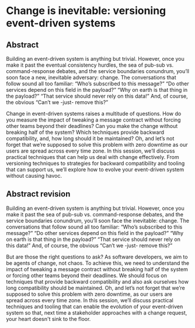 # Change is inevitable: versioning event-driven systems

## Abstract

Building an event-driven system is anything but trivial. However, once you make it past the eventual consistency hurdles, the sea of pub-sub vs. command-response debates, and the service boundaries conundrum, you’ll soon face a new, inevitable adversary: change. The conversations that follow sound all too familiar: “Who’s subscribed to this message?” “Do other services depend on this field in the payload?” “Why on earth is that thing in the payload?” “That service should never rely on this data!” And, of course, the obvious “Can’t we -just- remove this?”

Change in event-driven systems raises a multitude of questions. How do you measure the impact of tweaking a message contract without forcing other teams beyond their deadlines? Can you make the change without breaking half of the system? Which techniques provide backward compatibility, and, how long should it be maintained? Oh, and let’s not forget that we’re supposed to solve this problem with zero downtime as our users are spread across every time zone. In this session, we’ll discuss practical techniques that can help us deal with change effectively. From versioning techniques to strategies for backward compatibility and tooling that can support us, we’ll explore how to evolve your event-driven system without causing havoc.


## Abstract revision

Building an event-driven system is anything but trivial. However, once you make it past the sea of pub-sub vs. command-response debates, and the service boundaries conundrum, you’ll soon face the inevitable: change. The conversations that follow sound all too familiar: “Who’s subscribed to this message?” “Do other services depend on this field in the payload?” “Why on earth is that thing in the payload?” “That service should never rely on this data!” And, of course, the obvious “Can’t we -just- remove this?”

But are those the right questions to ask? As software developers, we aim to be agents of change, not chaos. To achieve this, we need to understand the impact of tweaking a message contract without breaking half of the system or forcing other teams beyond their deadlines. We should focus on techniques that provide backward compatibility and also ask ourselves how long compatibility should be maintained. Oh, and let’s not forget that we’re supposed to solve this problem with zero downtime, as our users are spread across every time zone. In this session, we’ll discuss practical techniques and tooling that can enable the evolution of your event-driven system so that, next time a stakeholder approaches with a change request, your heart doesn't sink to the floor.
